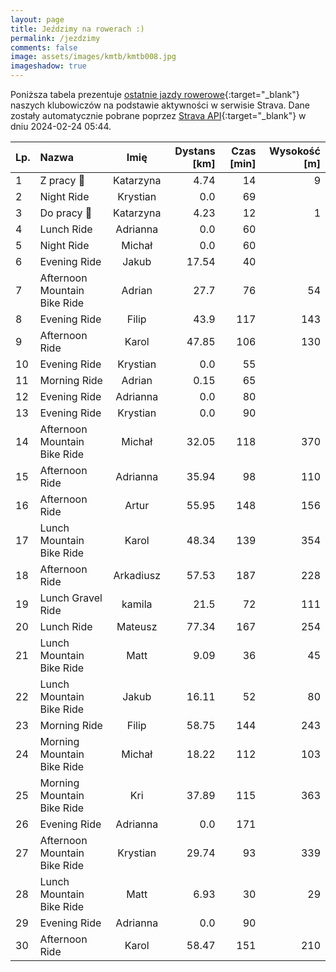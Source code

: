 ```yaml
---
layout: page
title: Jeździmy na rowerach :)
permalink: /jezdzimy
comments: false
image: assets/images/kmtb/kmtb008.jpg
imageshadow: true
---
```


Poniższa tabela prezentuje [ostatnie jazdy rowerowe](https://www.strava.com/clubs/336381){:target="_blank"} naszych klubowiczów na podstawie aktywności w serwisie Strava. Dane zostały automatycznie pobrane poprzez [Strava API](https://developers.strava.com/docs/reference/#api-Clubs-getClubActivitiesById){:target="_blank"} w dniu 2024-02-24 05:44.

Lp. | Nazwa | Imię | Dystans [km] | Czas [min] | Wysokość [m]
:--- | :--- | :---: | ---: | ---: | ---:
1|Z pracy 🚴|Katarzyna|4.74|14|9
2|Night Ride|Krystian|0.0|69|
3|Do pracy 🚴|Katarzyna|4.23|12|1
4|Lunch Ride|Adrianna|0.0|60|
5|Night Ride|Michał|0.0|60|
6|Evening Ride|Jakub|17.54|40|
7|Afternoon Mountain Bike Ride|Adrian|27.7|76|54
8|Evening Ride|Filip|43.9|117|143
9|Afternoon Ride|Karol|47.85|106|130
10|Evening Ride|Krystian|0.0|55|
11|Morning Ride|Adrian|0.15|65|
12|Evening Ride|Adrianna|0.0|80|
13|Evening Ride|Krystian|0.0|90|
14|Afternoon Mountain Bike Ride|Michał|32.05|118|370
15|Afternoon Ride|Adrianna|35.94|98|110
16|Afternoon Ride|Artur|55.95|148|156
17|Lunch Mountain Bike Ride|Karol|48.34|139|354
18|Afternoon Ride|Arkadiusz|57.53|187|228
19|Lunch Gravel Ride|kamila|21.5|72|111
20|Lunch Ride|Mateusz|77.34|167|254
21|Lunch Mountain Bike Ride|Matt|9.09|36|45
22|Lunch Mountain Bike Ride|Jakub|16.11|52|80
23|Morning Ride|Filip|58.75|144|243
24|Morning Mountain Bike Ride|Michał|18.22|112|103
25|Morning Mountain Bike Ride|Kri|37.89|115|363
26|Evening Ride|Adrianna|0.0|171|
27|Afternoon Mountain Bike Ride|Krystian|29.74|93|339
28|Lunch Mountain Bike Ride|Matt|6.93|30|29
29|Evening Ride|Adrianna|0.0|90|
30|Afternoon Ride|Karol|58.47|151|210
